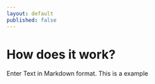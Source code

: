 ```yaml
---
layout: default
published: false
---
```


# How does it work?

Enter Text in Markdown format.
This is a example